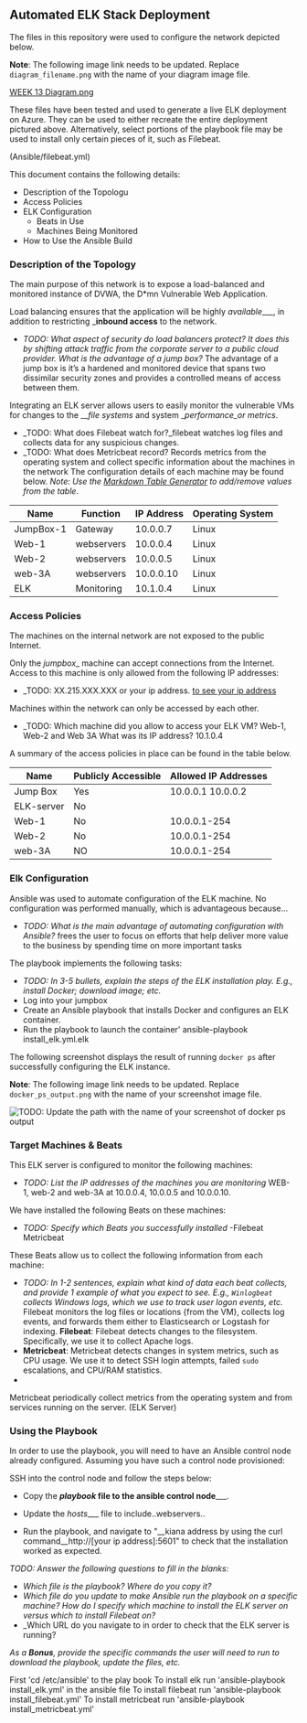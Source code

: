 ## Automated ELK Stack Deployment

The files in this repository were used to configure the network depicted below.

**Note**: The following image link needs to be updated. Replace `diagram_filename.png` with the name of your diagram image file.  

[WEEK 13 Diagram.png](https://github.com/cruzedcruz/Cybersecurity-Week-13/blob/main/Diagrams/WEEK%2013%20Diagram.png)

These files have been tested and used to generate a live ELK deployment on Azure. They can be used to either recreate the entire deployment pictured above. Alternatively, select portions of the playbook file may be used to install only certain pieces of it, such as Filebeat.

  (Ansible/filebeat.yml)

This document contains the following details:
- Description of the Topologu
- Access Policies
- ELK Configuration
  - Beats in Use
  - Machines Being Monitored
- How to Use the Ansible Build


### Description of the Topology

The main purpose of this network is to expose a load-balanced and monitored instance of DVWA, the D*mn Vulnerable Web Application.

Load balancing ensures that the application will be highly _available____, in addition to restricting ___inbound access__ to the network.
- _TODO: What aspect of security do load balancers protect?     It does this by shifting attack traffic from the corporate server to a public cloud provider.
What is the advantage of a jump box?_ The advantage of a jump box is it’s a  hardened and monitored device that spans two dissimilar security zones and provides a controlled means of access between them.

Integrating an ELK server allows users to easily monitor the vulnerable VMs for changes to the ___file systems_ and system __performance_or metrics_.
- _TODO: What does Filebeat watch for?_filebeat watches log files and collects data for any suspicious changes.
- _TODO: What does Metricbeat record? Records metrics from the operating system and collect specific information about the machines in the network
The configuration details of each machine may be found below.
_Note: Use the [Markdown Table Generator](http://www.tablesgenerator.com/markdown_tables) to add/remove values from the table_.

| Name     | Function | IP Address | Operating System |
|----------|----------|------------|------------------|
| JumpBox-1| Gateway  | 10.0.0.7   | Linux            |
| Web-1    |webservers| 10.0.0.4   | Linux            |
| Web-2    |webservers| 10.0.0.5   | Linux            |
| web-3A   |webservers| 10.0.0.10  | Linux            |
| ELK      |Monitoring| 10.1.0.4   | Linux            |

### Access Policies

The machines on the internal network are not exposed to the public Internet. 

Only the _jumpbox__ machine can accept connections from the Internet. Access to this machine is only allowed from the following IP addresses:
- _TODO: XX.215.XXX.XXX or your ip address. [to see your ip address](http://whatismyipaddress.com) 

Machines within the network can only be accessed by each other.
- _TODO: Which machine did you allow to access your ELK VM? Web-1, Web-2 and Web 3A
What was its IP address? 10.1.0.4

A summary of the access policies in place can be found in the table below.

| Name     | Publicly Accessible | Allowed IP Addresses |
|----------|---------------------|----------------------|
| Jump Box | Yes                 | 10.0.0.1 10.0.0.2    |
|ELK-server|  No                 |                      |
| Web-1    |  No                 |   10.0.0.1-254       |
| Web-2    |No                   |    10.0.0.1-254      | 
| web-3A   |NO                   |    10.0.0.1-254      |


### Elk Configuration

Ansible was used to automate configuration of the ELK machine. No configuration was performed manually, which is advantageous because...
- _TODO: What is the main advantage of automating configuration with Ansible?_ frees the user to focus on efforts that help deliver more value to the business by spending time on more important tasks

The playbook implements the following tasks:
- _TODO: In 3-5 bullets, explain the steps of the ELK installation play. E.g., install Docker; download image; etc._
- Log into your jumpbox
- Create an Ansible playbook that installs Docker and configures an ELK container.
 - Run the playbook to launch the container' ansible-playbook install_elk.yml.elk
  

The following screenshot displays the result of running `docker ps` after successfully configuring the ELK instance.

**Note**: The following image link needs to be updated. Replace `docker_ps_output.png` with the name of your screenshot image file.  


![TODO: Update the path with the name of your screenshot of docker ps output](Images/docker_ps_output.png)

### Target Machines & Beats
This ELK server is configured to monitor the following machines:
- _TODO: List the IP addresses of the machines you are monitoring_
WEB- 1, web-2 and web-3A at 10.0.0.4, 10.0.0.5 and 10.0.0.10. 

We have installed the following Beats on these machines:
- _TODO: Specify which Beats you successfully installed_
-Filebeat
Metricbeat

These Beats allow us to collect the following information from each machine:
- _TODO: In 1-2 sentences, explain what kind of data each beat collects, and provide 1 example of what you expect to see. E.g., `Winlogbeat` collects Windows logs, which we use to track user logon events, etc._
 Filebeat monitors the log files or locations {from the VM}, collects log events, and forwards them either to Elasticsearch or Logstash for indexing.
**Filebeat**: Filebeat detects changes to the filesystem. Specifically, we use it to collect Apache logs.
- **Metricbeat**: Metricbeat detects changes in system metrics, such as CPU usage. We use it to detect SSH login attempts, failed `sudo` escalations, and CPU/RAM statistics.
- 
Metricbeat periodically collect metrics from the operating system and from services running on the server. (ELK Server)



### Using the Playbook
In order to use the playbook, you will need to have an Ansible control node already configured. Assuming you have such a control node provisioned: 

SSH into the control node and follow the steps below:
- Copy the ___playbook_ file to the ansible control node_____.
- Update the _hosts____ file to include..webservers..


- Run the playbook, and navigate to "__kiana address by using the curl command__http://[your ip address]:5601" to check that the installation worked as expected.

_TODO: Answer the following questions to fill in the blanks:_
- _Which file is the playbook? Where do you copy it?_
- _Which file do you update to make Ansible run the playbook on a specific machine? How do I specify which machine to install the ELK server on versus which to install Filebeat on?_
- _Which URL do you navigate to in order to check that the ELK server is running?

_As a **Bonus**, provide the specific commands the user will need to run to download the playbook, update the files, etc._

First 'cd /etc/ansible' to the play book
To install elk run 'ansible-playbook install_elk.yml' in the ansible file
To install filebeat run 'ansible-playbook install_filebeat.yml'
To install metricbeat run 'ansible-playbook install_metricbeat.yml'
